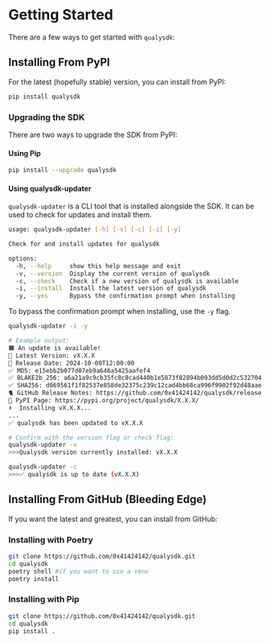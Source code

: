 # Getting Started

There are a few ways to get started with ```qualysdk```:

## Installing From PyPI

For the latest (hopefully stable) version, you can install from PyPI:

```bash
pip install qualysdk
```

### Upgrading the SDK

There are two ways to upgrade the SDK from PyPI:

#### Using Pip

```bash
pip install --upgrade qualysdk
```

#### Using qualysdk-updater

```qualysdk-updater``` is a CLI tool that is installed alongside the SDK. It can be used to check for updates and install them.

```bash
usage: qualysdk-updater [-h] [-v] [-c] [-i] [-y]

Check for and install updates for qualysdk

options:
  -h, --help     show this help message and exit
  -v, --version  Display the current version of qualysdk
  -c, --check    Check if a new version of qualysdk is available
  -i, --install  Install the latest version of qualysdk
  -y, --yes      Bypass the confirmation prompt when installing
```

To bypass the confirmation prompt when installing, use the `-y` flag.

```bash
qualysdk-updater -i -y

# Example output:
🟧 An update is available!
📅 Latest Version: vX.X.X
📅 Release Date: 2024-10-09T12:00:00
✅ MD5: e15ebb2b077d07eb9a646a5425aafef4
✅ BLAKE2b_256: a6a21a9c9cb35fc8c8cad440b1e5873f82894b093dd5d0d2c532704b5e0b0ba6
✅ SHA256: d069561f1f82537e858de32375c239c12cad4bb68ca996f9902f92d48aae490e
🐈 GitHub Release Notes: https://github.com/0x41424142/qualysdk/releases/tag/vX.X.X
🐍 PyPI Page: https://pypi.org/project/qualysdk/X.X.X/ 
⬆️  Installing vX.X.X...
...
✅ qualysdk has been updated to vX.X.X

# Confirm with the version flag or check flag:
qualysdk-updater -v
>>>Qualysdk version currently installed: vX.X.X

qualysdk-updater -c
>>>✅ qualysdk is up to date (vX.X.X)
```

## Installing From GitHub (Bleeding Edge)

If you want the latest and greatest, you can install from GitHub:

### Installing with Poetry

```bash
git clone https://github.com/0x41424142/qualysdk.git
cd qualysdk
poetry shell #if you want to use a venv
poetry install
```

### Installing with Pip

```bash
git clone https://github.com/0x41424142/qualysdk.git
cd qualysdk
pip install .
```
